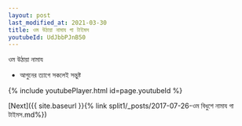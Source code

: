 ```yaml
---
layout: post
last_modified_at: 2021-03-30
title: ওম উঠায়া নামায গা টাইমস
youtubeId: UdJbbPJnB50
---
```

 
 
 ওম উঠায়া নামায  
 
 -  আগুনের ত্যাগে সকলেই সন্তুষ্ট 
 
  
 
  
 
 
 
 
 
 


{% include youtubePlayer.html id=page.youtubeId %}
 
[Next]({{ site.baseurl }}{% link  split1/_posts/2017-07-26-ওম বিধুশে নামায গা টাইমস.md%})
 
